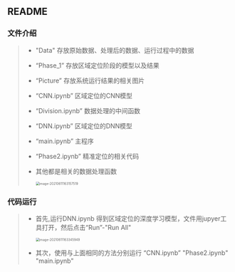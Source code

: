 ## README

### 文件介绍

> * "Data" 存放原始数据、处理后的数据、运行过程中的数据
>
> * “Phase_1” 存放区域定位阶段的模型以及结果
>
> * “Picture” 存放系统运行结果的相关图片
>
> * “CNN.ipynb” 区域定位的CNN模型
>
> * “Division.ipynb” 数据处理的中间函数
>
> * “DNN.ipynb” 区域定位的DNN模型
>
> * “main.ipynb” 主程序
>
> * “Phase2.ipynb” 精准定位的相关代码
>
> * 其他都是相关的数据处理函数
>
>   <img src="C:\Users\arthurphilex\AppData\Roaming\Typora\typora-user-images\image-20210611163157519.png" alt="image-20210611163157519" style="zoom:50%;" />

### 代码运行

> * 首先,运行DNN.ipynb 得到区域定位的深度学习模型，文件用jupyer工具打开，然后点击“Run”-"Run All"
>
>   <img src="C:\Users\arthurphilex\AppData\Roaming\Typora\typora-user-images\image-20210611163345949.png" alt="image-20210611163345949" style="zoom:50%;" />
>
> * 其次，使用与上面相同的方法分别运行 “CNN.ipynb” "Phase2.ipynb" "main.ipynb"
